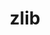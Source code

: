 ---
title: "zlib"
layout: cache
categories: [package, v2025.07.0]
meta: {"compilers": ["apple-clang@17.0.0", "gcc@11.4.0"], "num_specs": 2, "num_specs_by_stack": {"developer-tools-darwin": 1, "e4s": 1, "root": 2}, "oss": ["sequoia", "ubuntu22.04"], "platforms": ["darwin", "linux"], "stacks": ["developer-tools-darwin", "e4s", "root"], "targets": ["aarch64", "x86_64_v3"], "versions": ["1.3.1"]}
spec_details: [{"compiler": "gcc@11.4.0", "hash": "lculwgwn4kcnbksto2luozppcezdhwx4", "os": "ubuntu22.04", "platform": "linux", "size": "-", "stacks": ["e4s", "root"], "target": "x86_64_v3", "variants": ["build_system=makefile", "+optimize", "+pic", "+shared"], "versions": ["1.3.1"]}, {"compiler": "apple-clang@17.0.0", "hash": "zttyeliiyf44kmgms3yxddygxkmkazgj", "os": "sequoia", "platform": "darwin", "size": "-", "stacks": ["developer-tools-darwin", "root"], "target": "aarch64", "variants": ["build_system=makefile", "+optimize", "+pic", "+shared"], "versions": ["1.3.1"]}]
---